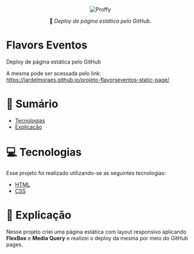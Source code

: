 <div align="center">
  <img src="https://github.com/jardelMoraes/projeto1-flavorseventos/blob/main/pagina-site.png" alt"Proffy" title="Proffy" alt"Proffy" title="Proffy" />

 :rocket: *Deploy de página estática pelo GitHub.*
  </div>

# Flavors Eventos

Deploy de página estática pelo GitHub
 
A mesma pode ser acessada pelo link:
 https://jardelmoraes.github.io/projeto-flavorseventos-static-page/ 
 
# :pushpin: Sumário

- [Tecnologias](#computer-tecnologias)
- [Explicação](#memo-explicacao)

# :computer: Tecnologias

Esse projeto foi realizado utilizando-se as seguintes tecnologias:

<ul>
  <li><a href="https://html.spec.whatwg.org/multipage/">HTML</a></li>
  <li><a href="https://developer.mozilla.org/pt-BR/docs/Web/CSS">CSS</a></li>
</ul>

# :memo: Explicação

Nesse projeto criei uma página estática com layout responsivo aplicando <strong>FlexBox</strong> e <strong>Media Query</strong> e realizei o deploy da mesma por meio do GitHub pages.


